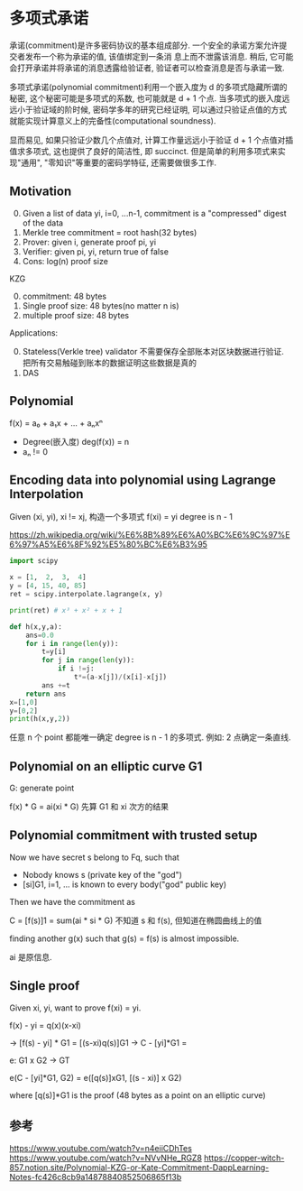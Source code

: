 # 多项式承诺

承诺(commitment)是许多密码协议的基本组成部分. 一个安全的承诺⽅案允许提交者发布⼀个称为承诺的值, 该值绑定到⼀条消
息上⽽不泄露该消息. 稍后, 它可能会打开承诺并将承诺的消息透露给验证者, 验证者可以检查消息是否与承诺⼀致.

多项式承诺(polynomial commitment)利用一个嵌入度为 d 的多项式隐藏所谓的秘密, 这个秘密可能是多项式的系数, 也可能就是 d + 1 个点. 当多项式的嵌入度远远小于验证域的阶时候, 密码学多年的研究已经证明, 可以通过只验证点值的方式就能实现计算意义上的完备性(computational soundness).

显而易见, 如果只验证少数几个点值对, 计算工作量远远小于验证 d + 1 个点值对插值求多项式, 这也提供了良好的简洁性, 即 succinct. 但是简单的利用多项式来实现"通用", "零知识"等重要的密码学特征, 还需要做很多工作.

## Motivation

0. Given a list of data yi, i=0, ...n-1, commitment is a "compressed" digest of the data
0. Merkle tree commitment = root hash(32 bytes)
0. Prover: given i, generate proof pi, yi
0. Verifier: given pi, yi, return true of false
0. Cons: log(n) proof size

KZG

0. commitment: 48 bytes
0. Single proof size: 48 bytes(no matter n is)
0. multiple proof size: 48 bytes

Applications:

0. Stateless(Verkle tree) validator 不需要保存全部账本对区块数据进行验证. 把所有交易触碰到账本的数据证明这些数据是真的
0. DAS

## Polynomial

f(x) = a₀ + a₁x + ... + aₙxⁿ

- Degree(嵌入度) deg(f(x)) = n
- aₙ != 0

## Encoding data into polynomial using Lagrange Interpolation

Given (xi, yi), xi != xj, 构造一个多项式 f(xi) = yi degree is n - 1

<https://zh.wikipedia.org/wiki/%E6%8B%89%E6%A0%BC%E6%9C%97%E6%97%A5%E6%8F%92%E5%80%BC%E6%B3%95>

```py
import scipy

x = [1,  2,  3,  4]
y = [4, 15, 40, 85]
ret = scipy.interpolate.lagrange(x, y)

print(ret) # x³ + x² + x + 1
```

```py
def h(x,y,a):
    ans=0.0
    for i in range(len(y)):
        t=y[i]
        for j in range(len(y)):
            if i !=j:
                t*=(a-x[j])/(x[i]-x[j])
        ans +=t
    return ans
x=[1,0]
y=[0,2]
print(h(x,y,2))
```

任意 n 个 point 都能唯一确定 degree is n - 1 的多项式. 例如: 2 点确定一条直线.

## Polynomial on an elliptic curve G1

G: generate point

f(x) * G = ai(xi * G) 先算 G1 和 xi 次方的结果

## Polynomial commitment with trusted setup

Now we have secret s belong to Fq, such that

- Nobody knows s (private key of the "god")
- [si]G1, i=1, ... is known to every body("god" public key)

Then we have the commitment as

C = [f(s)]1 = sum(ai * si * G) 不知道 s 和 f(s), 但知道在椭圆曲线上的值

finding another g(x) such that g(s) = f(s) is almost impossible.

ai 是原信息.

## Single proof

Given xi, yi, want to prove f(xi) = yi.

f(x) - yi = q(x)(x-xi)

-> [f(s) - yi] * G1 = [(s-xi)q(s)]G1
-> C - [yi]*G1 =

e: G1 x G2 -> GT

e(C - [yi]*G1, G2) = e([q(s)]xG1, [(s - xi)] x G2)

where [q(s)]*G1 is the proof (48 bytes as a point on an elliptic curve)

## 参考

https://www.youtube.com/watch?v=n4eiiCDhTes
https://www.youtube.com/watch?v=NVvNHe_RGZ8
https://copper-witch-857.notion.site/Polynomial-KZG-or-Kate-Commitment-DappLearning-Notes-fc426c8cb9a14878840852506865f13b
